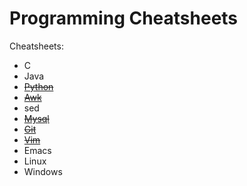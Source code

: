 # Programming Cheatsheets

Cheatsheets:
- C
- Java
- [~~Python~~](https://github.com/manosvasilakis/cheatsheets/blob/master/python-cheatsheet.org)
- [~~Awk~~](https://github.com/manosvasilakis/cheatsheets/blob/master/awk-cheatsheet.org)
- sed
- [~~Mysql~~](https://github.com/manosvasilakis/cheatsheets/blob/master/mysql-cheatsheet.org)
- [~~Git~~](https://github.com/manosvasilakis/cheatsheets/blob/master/git-cheatsheet.org)
- [~~Vim~~](https://github.com/manosvasilakis/cheatsheets/blob/master/vim-cheatsheet.org)
- Emacs
- Linux
- Windows
